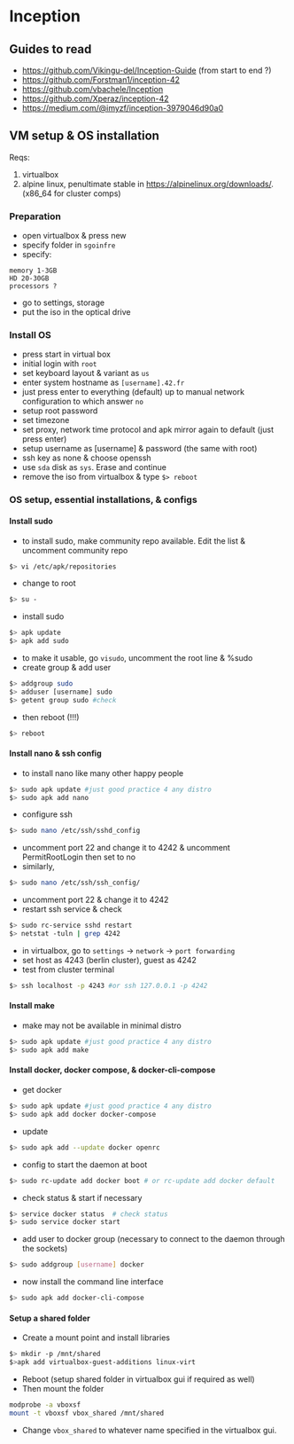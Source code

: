 # Inception

## Guides to read
- https://github.com/Vikingu-del/Inception-Guide (from start to end ?)
- https://github.com/Forstman1/inception-42
- https://github.com/vbachele/Inception
- https://github.com/Xperaz/inception-42
- https://medium.com/@imyzf/inception-3979046d90a0

## VM setup & OS installation
Reqs:
1. virtualbox
2. alpine linux, penultimate stable in https://alpinelinux.org/downloads/. (x86_64 for cluster comps)

### Preparation
- open virtualbox & press new
- specify folder in `sgoinfre`
- specify:
```
memory 1-3GB
HD 20-30GB
processors ?
```
- go to settings, storage
- put the iso in the optical drive

### Install OS
- press start in virtual box
- initial login with `root`
- set keyboard layout & variant as `us`
- enter system hostname as `[username].42.fr`
- just press enter to everything (default) up to manual network configuration to which answer `no`
- setup root password
- set timezone
- set proxy, network time protocol and apk mirror again to default (just press enter)
- setup username as [username] & password (the same with root)
- ssh key as none & choose openssh
- use `sda` disk as `sys`. Erase and continue
- remove the iso from virtualbox & type `$> reboot`

### OS setup, essential installations, & configs
#### Install sudo
- to install sudo, make community repo available. Edit the list & uncomment community repo
```sh
$> vi /etc/apk/repositories
```
- change to root 
```sh
$> su -
```
- install sudo
```sh
$> apk update
$> apk add sudo
```
- to make it usable, go `visudo`, uncomment the root line & %sudo
- create group & add user
```sh
$> addgroup sudo
$> adduser [username] sudo
$> getent group sudo #check
```
- then reboot (!!!)
```sh
$> reboot
```

#### Install nano & ssh config
- to install nano like many other happy people
```sh
$> sudo apk update #just good practice 4 any distro
$> sudo apk add nano
```
- configure ssh
```sh
$> sudo nano /etc/ssh/sshd_config
```
- uncomment port 22 and change it to 4242 & uncomment PermitRootLogin then set to no
- similarly,
```sh
$> sudo nano /etc/ssh/ssh_config/
```
- uncomment port 22 & change it to 4242
- restart ssh service & check
```sh
$> sudo rc-service sshd restart
$> netstat -tuln | grep 4242
```
- in virtualbox, go to `settings` -> `network` -> `port forwarding`
- set host as 4243 (berlin cluster), guest as 4242
- test from cluster terminal
```sh
$> ssh localhost -p 4243 #or ssh 127.0.0.1 -p 4242
```

#### Install make
- make may not be available in minimal distro
```sh
$> sudo apk update #just good practice 4 any distro
$> sudo apk add make
```

#### Install docker, docker compose, & docker-cli-compose
- get docker
```sh
$> sudo apk update #just good practice 4 any distro
$> sudo apk add docker docker-compose
```
- update
```sh
$> sudo apk add --update docker openrc
```
- config to start the daemon at boot
```sh
$> sudo rc-update add docker boot # or rc-update add docker default
```
- check status & start if necessary
```sh
$> service docker status  # check status
$> sudo service docker start
```
- add user to docker group (necessary to connect to the daemon through the sockets)
```sh
$> sudo addgroup [username] docker
```
- now install the command line interface
```sh
$> sudo apk add docker-cli-compose
```

#### Setup a shared folder
- Create a mount point and install libraries 
```sh
$> mkdir -p /mnt/shared
$>apk add virtualbox-guest-additions linux-virt
```
- Reboot (setup shared folder in virtualbox gui if required as well)
- Then mount the folder 
```sh
modprobe -a vboxsf 
mount -t vboxsf vbox_shared /mnt/shared
```
- Change `vbox_shared` to whatever name specified in the virtualbox gui.